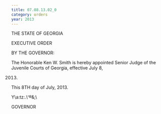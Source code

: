 ```yaml
---
title: 07.08.13.02_0
category: orders
year: 2013
---
```

 

THE STATE OF GEORGIA

EXECUTIVE ORDER

BY THE GOVERNOR:

The Honorable Ken W. Smith is hereby appointed Senior
Judge of the Juvenile Courts of Georgia, effective July 8,

2013.
This 8TH day of July, 2013.

Y\a:tz:.\‘®&;\

GOVERNOR

